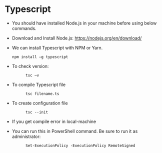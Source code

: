 # Typescript
* You should have installed Node.js in your machine before using below commands.
* Download and Install Node.js: https://nodejs.org/en/download/
* We can install Typescript with NPM or Yarn.

      npm install –g typescript
      
* To check version:

            tsc –v
            
* To compile Typescript file

            tsc filename.ts
* To create configuration file
 
            tsc --init
        
* If you get compile error in local-machine
* You can run this in PowerShell command. Be sure to run it as administrator:

            Set-ExecutionPolicy -ExecutionPolicy RemoteSigned
